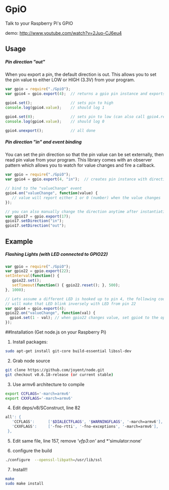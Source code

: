 GpiO
====
Talk to your Raspberry Pi's GPIO

demo: http://www.youtube.com/watch?v=2Juo-CJ6eu4

## Usage

##### Pin direction "out"
When you export a pin, the default direction is out. This allows you to set the pin 
value to either LOW or HIGH (3.3V) from your program.
```js
var gpio = require("./GpiO");
var gpio4 = gpio.export(4);  // returns a gpio pin instance and exports that pin

gpio4.set();                 // sets pin to high
console.log(gpio4.value);    // should log 1

gpio4.set(0);                // sets pin to low (can also call gpio4.reset()
console.log(gpio4.value);    // should log 0

gpio4.unexport();            // all done
```

##### Pin direction "in" and event binding
You can set the pin direction so that the pin value can be set externally, then 
read pin value from your program. This library comes with an observer pattern which
allows you to watch for value changes and fire a callback.
```js
var gpio = require("./GpiO");
var gpio4 = gpio.export(4, "in");  // creates pin instance with direction "in"

// bind to the "valueChange" event
gpio4.on("valueChange", function(value) {
   // value will report either 1 or 0 (number) when the value changes
});

// you can also manually change the direction anytime after instantiation
var gpio17 = gpio.export(17);
gpio17.setDirection("in");
gpio17.setDirection("out");
```

## Example
##### Flashing Lights (with LED connected to GPIO22)
```js
var gpio = require("./GpiO");
var gpio22 = gpio.export(22);
setInterval(function() {
   gpio22.set();
   setTimeout(function() { gpio22.reset(); }, 500);
}, 1000);

// Lets assume a different LED is hooked up to pin 4, the following code 
// will make that LED blink inversely with LED from pin 22 
var gpio4 = gpio.export(4);
gpio22.on("valueChange", function(val) {
  gpio4.set(1 - val); // when gpio22 changes value, set gpio4 to the opposite value
});
```


##Installation (Get node.js on your Raspberry Pi)
1. Install packages:
```bash
sudo apt-get install git-core build-essential libssl-dev
```

2. Grab node source
```bash
git clone https://github.com/joyent/node.git
git checkout v0.6.18-release (or current stable)
```

3. Use armv6 architecture to compile
```bash
export CCFLAGS='-march=armv6'
export CXXFLAGS='-march=armv6'
```

4. Edit deps/v8/SConstruct, line 82
```bash
all': {
   'CCFLAGS':      ['$DIALECTFLAGS', '$WARNINGFLAGS', '-march=armv6'],
   'CXXFLAGS':     ['-fno-rtti', '-fno-exceptions', '-march=armv6'],
 },
```

5. Edit same file, line 157, remove *'vfp3:on'* and *'simulator:none'

6. configure the build
```bash
./configure  --openssl-libpath=/usr/lib/ssl
```

7. Install!!
```bash
make
sudo make install
```
